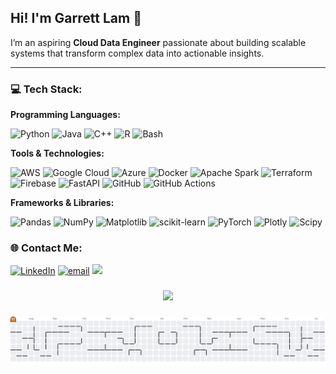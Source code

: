 ## Hi! I'm Garrett Lam 👋

I’m an aspiring **Cloud Data Engineer** passionate about building scalable systems that transform complex data into actionable insights.

---
### 💻 Tech Stack:

**Programming Languages:**

![Python](https://img.shields.io/badge/python-3670A0?style=for-the-badge&logo=python&logoColor=ffdd54) ![Java](https://img.shields.io/badge/java-%23ED8B00.svg?style=for-the-badge&logo=openjdk&logoColor=white) ![C++](https://img.shields.io/badge/c++-%2300599C.svg?style=for-the-badge&logo=c%2B%2B&logoColor=white) ![R](https://img.shields.io/badge/r-%23276DC3.svg?style=for-the-badge&logo=r&logoColor=white) ![Bash](https://img.shields.io/badge/bash_script-%23121011.svg?style=for-the-badge&logo=gnu-bash&logoColor=white)

**Tools & Technologies:**

![AWS](https://img.shields.io/badge/AWS-%23FF9900.svg?style=for-the-badge&logo=amazon-aws&logoColor=white) ![Google Cloud](https://img.shields.io/badge/GoogleCloud-%234285F4.svg?style=for-the-badge&logo=google-cloud&logoColor=white) ![Azure](https://img.shields.io/badge/azure-%230072C6.svg?style=for-the-badge&logo=microsoftazure&logoColor=white) ![Docker](https://img.shields.io/badge/docker-%230db7ed.svg?style=for-the-badge&logo=docker&logoColor=white) ![Apache Spark](https://img.shields.io/badge/Apache%20Spark-FDEE21?style=for-the-badge&logo=apachespark&logoColor=black) ![Terraform](https://img.shields.io/badge/terraform-%235835CC.svg?style=for-the-badge&logo=terraform&logoColor=white) ![Firebase](https://img.shields.io/badge/firebase-%23039BE5.svg?style=for-the-badge&logo=firebase)  ![FastAPI](https://img.shields.io/badge/FastAPI-005571?style=for-the-badge&logo=fastapi)  ![GitHub](https://img.shields.io/badge/github-%23121011.svg?style=for-the-badge&logo=github&logoColor=white) ![GitHub Actions](https://img.shields.io/badge/github%20actions-%232671E5.svg?style=for-the-badge&logo=githubactions&logoColor=white) 

**Frameworks & Libraries:**

![Pandas](https://img.shields.io/badge/pandas-%23150458.svg?style=for-the-badge&logo=pandas&logoColor=white) ![NumPy](https://img.shields.io/badge/numpy-%23013243.svg?style=for-the-badge&logo=numpy&logoColor=white) ![Matplotlib](https://img.shields.io/badge/Matplotlib-%23ffffff.svg?style=for-the-badge&logo=Matplotlib&logoColor=black) ![scikit-learn](https://img.shields.io/badge/scikit--learn-%23F7931E.svg?style=for-the-badge&logo=scikit-learn&logoColor=white) ![PyTorch](https://img.shields.io/badge/PyTorch-%23EE4C2C.svg?style=for-the-badge&logo=PyTorch&logoColor=white) ![Plotly](https://img.shields.io/badge/Plotly-%233F4F75.svg?style=for-the-badge&logo=plotly&logoColor=white) ![Scipy](https://img.shields.io/badge/SciPy-%230C55A5.svg?style=for-the-badge&logo=scipy&logoColor=%white) 

### 🌐 Contact Me:
[![LinkedIn](https://img.shields.io/badge/LinkedIn-%230077B5.svg?logo=linkedin&logoColor=white)](https://linkedin.com/in/garrett-lam) [![email](https://img.shields.io/badge/Email-D14836?logo=gmail&logoColor=white)](mailto:garrettlam9@gmail.com) [![](https://visitcount.itsvg.in/api?id=garrett-lam&icon=0&color=1)](https://visitcount.itsvg.in)


###

<div align="center">
  <img src="https://profile-counter.glitch.me/garrett-lam/count.svg?"  />
</div>

###

<picture>
  <source media="(prefers-color-scheme: dark)" srcset="https://raw.githubusercontent.com/garrett-lam/garrett-lam/output/pacman-contribution-graph-dark.svg">
  <source media="(prefers-color-scheme: light)" srcset="https://raw.githubusercontent.com/garrett-lam/garrett-lam/output/pacman-contribution-graph.svg">
  <img alt="pacman contribution graph" src="https://raw.githubusercontent.com/garrett-lam/garrett-lam/output/pacman-contribution-graph.svg">
</picture>

###

